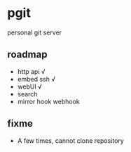 # pgit

personal git server

## roadmap

* http api √
* embed ssh √
* webUI √
* search
* mirror hook webhook


## fixme

* A few times, cannot clone repository 
